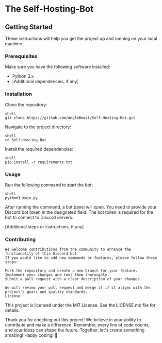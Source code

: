 # The Self-Hosting-Bot

## Getting Started

These instructions will help you get the project up and running on your local machine.

### Prerequisites

Make sure you have the following software installed:

- Python 3.x
- [Additional dependencies, if any]

### Installation

Clone the repository:

    shell
    git clone https://github.com/AngleBoost/Self-Hosting-Bot.git

Navigate to the project directory:

    shell
    cd Self-Hosting-Bot

Install the required dependencies:

    shell
    pip install -r requirements.txt

### Usage

Run the following command to start the bot:

    shell
    python3 main.py

After running the command, a bot panel will open. You need to provide your Discord bot token in the designated field. The bot token is required for the bot to connect to Discord servers.

[Additional steps or instructions, if any]

### Contributing

    We welcome contributions from the community to enhance the functionality of this Discord bot.
    If you would like to add new commands or features, please follow these steps:

    Fork the repository and create a new branch for your feature.
    Implement your changes and test them thoroughly.
    Submit a pull request with a clear description of your changes.

    We will review your pull request and merge it if it aligns with the project's goals and quality standards.
    License

This project is licensed under the MIT License. See the LICENSE.md file for details.


Thank you for checking out this project! We believe in your ability to contribute and make a difference. Remember, every line of code counts, and your ideas can shape the future. Together, let's create something amazing! Happy coding! 🚀
     

